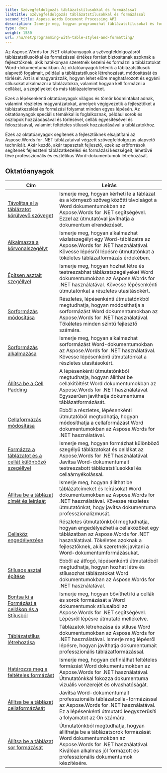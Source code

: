 ```yaml
---
title: Szövegfeldolgozás táblázatstílusokkal és formázással
linktitle: Szövegfeldolgozás táblázatstílusokkal és formázással
second_title: Aspose.Words Document Processing API
description: Ismerje meg, hogyan programozhat táblázatstílusokat és formázást az Aspose.Words for .NET-ben. Ismerje meg, hogyan alkalmazhat előre definiált stílusokat, testreszabhatja a cellaformázást, a szegélyeket és sok mást a lépésenkénti oktatóanyagok és mintakód segítségével C# nyelven.
type: docs
weight: 1580
url: /hu/net/programming-with-table-styles-and-formatting/
---
```

Az Aspose.Words for .NET oktatóanyagok a szövegfeldolgozásról táblázatstílusokkal és formázással értékes forrást biztosítanak azoknak a fejlesztőknek, akik hatékonyan szeretnék kezelni és formázni a táblázatokat Word-dokumentumaikban. Az oktatóanyagok lefedik a táblázatstílusok alapvető fogalmait, például a táblázatstílusok létrehozását, módosítását és törlését. Azt is elmagyarázzák, hogyan lehet előre meghatározott és egyéni stílusokat alkalmazni a táblázatokra, valamint hogyan kell formázni a cellákat, a szegélyeket és más táblázatelemeket.

Ezek a lépésenkénti oktatóanyagok világos és tömör kódmintákat adnak, valamint részletes magyarázatokat, amelyek végigvezetik a fejlesztőket a táblázatkezelési és formázási folyamat minden egyes lépésén. Az oktatóanyagok speciális témákkal is foglalkoznak, például sorok és oszlopok hozzáadásával és törlésével, cellák egyesítésével és felosztásával, valamint feltételes stílusok hozzáadásával a táblázatokhoz.

Ezek az oktatóanyagok segítenek a fejlesztőknek elsajátítani az Aspose.Words for .NET táblázataival végzett szövegfeldolgozás alapvető technikáit. Akár kezdő, akár tapasztalt fejlesztő, ezek az erőforrások segítenek fejleszteni táblázatkezelési és formázási készségeit, lehetővé téve professzionális és esztétikus Word-dokumentumok létrehozását.

 ## Oktatóanyagok
| Cím | Leírás |
| --- | --- |
| [Távolítsa el a táblázatot körülvevő szöveget](./get-distance-between-table-surrounding-text/) | Ismerje meg, hogyan kérheti le a táblázat és a környező szöveg közötti távolságot a Word dokumentumokban az Aspose.Words for .NET segítségével. Ezzel az útmutatóval javíthatja a dokumentum elrendezését. |
| [Alkalmazza a körvonalszegélyt](./apply-outline-border/) | Ismerje meg, hogyan alkalmazhat vázlatszegélyt egy Word-táblázatra az Aspose.Words for .NET használatával. Kövesse lépésről lépésre útmutatónkat a tökéletes táblázatformázás érdekében. |
| [Építsen asztalt szegéllyel](./build-table-with-borders/) | Ismerje meg, hogyan hozhat létre és testreszabhat táblázatszegélyeket Word dokumentumokban az Aspose.Words for .NET használatával. Kövesse lépésenkénti útmutatónkat a részletes utasításokért. |
| [Sorformázás módosítása](./modify-row-formatting/) | Részletes, lépésenkénti útmutatónkból megtudhatja, hogyan módosíthatja a sorformázást Word dokumentumokban az Aspose.Words for .NET használatával. Tökéletes minden szintű fejlesztő számára. |
| [Sorformázás alkalmazása](./apply-row-formatting/) | Ismerje meg, hogyan alkalmazhat sorformázást Word-dokumentumokban az Aspose.Words for .NET használatával. Kövesse lépésenkénti útmutatónkat a részletes utasításokért. |
| [Állítsa be a Cell Padding](./set-cell-padding/) | A lépésenkénti útmutatónkból megtudhatja, hogyan állíthat be cellakitöltést Word dokumentumokban az Aspose.Words for .NET használatával. Egyszerűen javíthatja dokumentuma táblázatformázását. |
| [Cellaformázás módosítása](./modify-cell-formatting/) | Ebből a részletes, lépésenkénti útmutatóból megtudhatja, hogyan módosíthatja a cellaformázást Word dokumentumokban az Aspose.Words for .NET használatával. |
| [Formázza a táblázatot és a cellát különböző szegéllyel](./format-table-and-cell-with-different-borders/) | Ismerje meg, hogyan formázhat különböző szegélyű táblázatokat és cellákat az Aspose.Words for .NET használatával. Javítsa Word-dokumentumait testreszabott táblázatstílusokkal és cellaárnyékolással. |
| [Állítsa be a táblázat címét és leírását](./set-table-title-and-description/) | Ismerje meg, hogyan állíthat be táblázatcímeket és leírásokat Word dokumentumokban az Aspose.Words for .NET használatával. Kövesse részletes útmutatónkat, hogy javítsa dokumentuma professzionalizmusát. |
| [Cellaköz engedélyezése](./allow-cell-spacing/) | Részletes útmutatónkból megtudhatja, hogyan engedélyezheti a cellaközöket egy táblázatban az Aspose.Words for .NET használatával. Tökéletes azoknak a fejlesztőknek, akik szeretnék javítani a Word-dokumentumformázásukat. |
| [Stílusos asztal építése](./build-table-with-style/) | Ebből az átfogó, lépésenkénti útmutatóból megtudhatja, hogyan hozhat létre és stílusozhat táblázatokat Word dokumentumokban az Aspose.Words for .NET használatával. |
| [Bontsa ki a Formázást a cellákon és a Stílusból](./expand-formatting-on-cells-and-row-from-style/) | Ismerje meg, hogyan bővítheti ki a cellák és sorok formázását a Word dokumentumok stílusaiból az Aspose.Words for .NET segítségével. Lépésről lépésre útmutató mellékelve. |
| [Táblázatstílus létrehozása](./create-table-style/) | Táblázatok létrehozása és stílusa Word dokumentumokban az Aspose.Words for .NET használatával. Ismerje meg lépésről lépésre, hogyan javíthatja dokumentumait professzionális táblázatformázással. |
| [Határozza meg a feltételes formázást](./define-conditional-formatting/) | Ismerje meg, hogyan definiálhat feltételes formázást Word dokumentumokban az Aspose.Words for .NET használatával. Útmutatónkkal fokozza dokumentuma vizuális vonzerejét és olvashatóságát. |
| [Állítsa be a táblázat cellaformázását](./set-table-cell-formatting/) | Javítsa Word-dokumentumait professzionális táblázatcella-formázással az Aspose.Words for .NET használatával. Ez a lépésenkénti útmutató leegyszerűsíti a folyamatot az Ön számára. |
| [Állítsa be a táblázat sor formázását](./set-table-row-formatting/) | Útmutatónkból megtudhatja, hogyan állíthatja be a táblázatsorok formázását Word dokumentumokban az Aspose.Words for .NET használatával. Kiválóan alkalmas jól formázott és professzionális dokumentumok készítésére. |